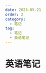 ```yaml
---
date: 2023-05-21
order: 2
category:
  - 笔记
tag:
  - 笔记
  - 英语笔记
---
```



# 英语笔记
<PDF url="/assets/英文四级抱佛脚200词.pdf" />
<br />
<PDF url="/assets/英语真题.pdf" />